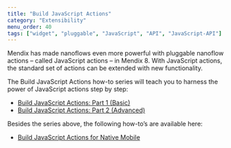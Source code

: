 ```yaml
---
title: "Build JavaScript Actions"
category: "Extensibility"
menu_order: 40
tags: ["widget", "pluggable", "JavaScript", "API", "JavaScript-API"]
---
```


Mendix has made nanoflows even more powerful with pluggable nanoflow actions – called JavaScript actions – in Mendix 8. With JavaScript actions, the standard set of actions can be extended with new functionality. 

The Build JavaScript Actions how-to series will teach you to harness the power of JavaScript actions step by step: 

* [Build JavaScript Actions: Part 1 (Basic)](write-javascript-actions)
* [Build JavaScript Actions: Part 2 (Advanced)](write-javascript-github)

Besides the series above, the following how-to’s are available here:

* [Build JavaScript Actions for Native Mobile](build-native-js-action)